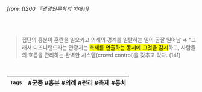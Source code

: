 
###### from: [[200 『관광인류학의 이해』]]

<br/>

>집단의 흥분이 혼란을 일으키고 의례의 경계를 일탈하는 일이 곧잘 일어남 
>⇒ “그래서 디즈니랜드라는 관광지는 <mark class="hltr-yellow">축제를 연출하는 동시</mark><mark class="hltr-yellow">에 그것을 감시</mark>하고, 사람들의 흐름을 관리하는 완벽한 시스템(crowd control)을 갖추고 있다. (141) 

<br/>

| <small> Tags </small> | #군중 #흥분 #의례 #관리 #축제 #통치  |
| --- | --- |
